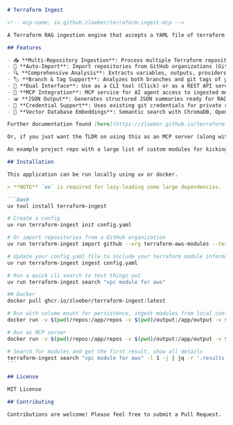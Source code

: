````markdown
# Terraform Ingest

<!-- mcp-name: io.github.zloeber/terraform-ingest-mcp -->

A Terraform RAG ingestion engine that accepts a YAML file of terraform git repository sources, downloads them locally using existing credentials, creates JSON summaries of their purpose, inputs, outputs, and providers for branches or tagged releases you specify and embeds them into a vector database for similarity searches. Includes an easy to use cli, API, or MCP server.

## Features

- 📥 **Multi-Repository Ingestion**: Process multiple Terraform repositories from a single YAML configuration
- 🔄 **Auto-Import**: Import repositories from GitHub organizations (GitLab, Bitbucket support coming soon)
- 🔍 **Comprehensive Analysis**: Extracts variables, outputs, providers, modules, and descriptions
- 🏷️ **Branch & Tag Support**: Analyzes both branches and git tags of your choosing
- 🔌 **Dual Interface**: Use as a CLI tool (Click) or as a REST API service (FastAPI)
- 🤖 **MCP Integration**: MCP service for AI agent access to ingested modules via STDIO, SSE, or Streamable-http
- 📊 **JSON Output**: Generates structured JSON summaries ready for RAG ingestion
- 🔐 **Credential Support**: Uses existing git credentials for private repositories
- 🧠 **Vector Database Embeddings**: Semantic search with ChromaDB, OpenAI, Claude, or sentence-transformers

Further documentation found [here](https://zloeber.github.io/terraform-ingest/)

Or, if you just want the TLDR on using this as an MCP server (along with some examples) check [this](./docs/mcp_use_examples.md) out.

An example project repo with a large list of custom modules for kicking the tires can be found [here](https://github.com/zloeber/terraform-ingest-example)

## Installation

This application can be run locally using uv or docker.

> **NOTE** `uv` is required for lazy-loading some large dependencies.

```bash
uv tool install terraform-ingest

# Create a config
uv run terraform-ingest init config.yaml

# Or import repositories from a GitHub organization
uv run terraform-ingest import github --org terraform-aws-modules --terraform-only

# Update your config.yaml file to include your terraform module information and mcp config then preform the initial ingestion
uv run terraform-ingest ingest config.yaml

# Run a quick cli search to test things out
uv run terraform-ingest search "vpc module for aws"

## Docker
docker pull ghcr.io/zloeber/terraform-ingest:latest

# Run with volume mount for persistence, ingest modules from local config.yaml file
docker run -v $(pwd)/repos:/app/repos -v $(pwd)/output:/app/output -v $(pwd)/config.yaml:/app/config.yaml ghcr.io/zloeber/terraform-ingest:latest ingest /app/config.yaml

# Run as MCP server
docker run -v $(pwd)/repos:/app/repos -v $(pwd)/output:/app/output -v $(pwd)/config.yaml:/app/config.yaml -p 8000:8000 ghcr.io/zloeber/terraform-ingest:latest mcp -c /app/config.yaml

# Search for modules and get the first result, show all details
terraform-ingest search "vpc module for aws" -l 1 -j | jq -r '.results[0].id' | xargs -I {} terraform-ingest index get {}
```

## License

MIT License

## Contributing

Contributions are welcome! Please feel free to submit a Pull Request.
